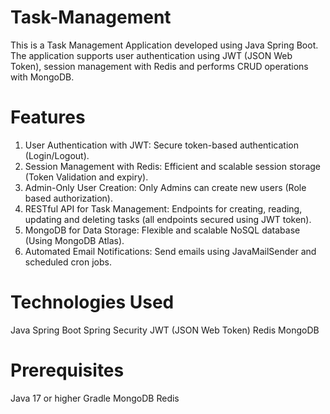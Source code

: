 # Task-Management

This is a Task Management Application developed using Java Spring Boot. The application supports user authentication using JWT (JSON Web Token), session management with Redis and performs CRUD operations with MongoDB.

# Features

1. User Authentication with JWT: Secure token-based authentication (Login/Logout).
2. Session Management with Redis: Efficient and scalable session storage (Token Validation and expiry).
3. Admin-Only User Creation: Only Admins can create new users (Role based authorization).
4. RESTful API for Task Management: Endpoints for creating, reading, updating and deleting tasks (all endpoints secured using JWT token).
5. MongoDB for Data Storage: Flexible and scalable NoSQL database (Using MongoDB Atlas).
6. Automated Email Notifications: Send emails using JavaMailSender and scheduled cron jobs.

# Technologies Used

Java
Spring Boot
Spring Security
JWT (JSON Web Token)
Redis
MongoDB

# Prerequisites

Java 17 or higher
Gradle
MongoDB
Redis
